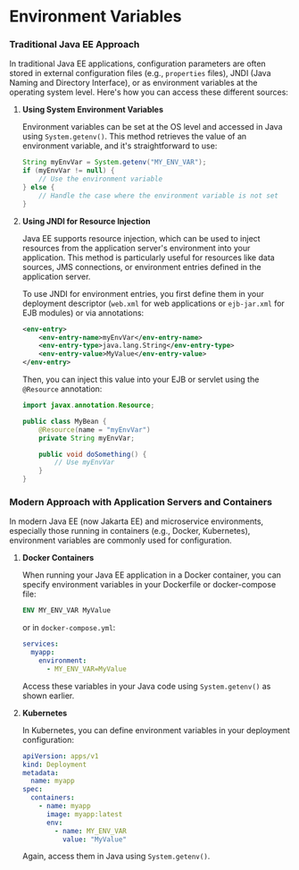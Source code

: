 # Environment Variables

### Traditional Java EE Approach

In traditional Java EE applications, configuration parameters are often stored in external configuration files (e.g., `properties` files), JNDI (Java Naming and Directory Interface), or as environment variables at the operating system level. Here's how you can access these different sources:

1. **Using System Environment Variables**

   Environment variables can be set at the OS level and accessed in Java using `System.getenv()`. This method retrieves the value of an environment variable, and it's straightforward to use:

   ```java
   String myEnvVar = System.getenv("MY_ENV_VAR");
   if (myEnvVar != null) {
       // Use the environment variable
   } else {
       // Handle the case where the environment variable is not set
   }
   ```

2. **Using JNDI for Resource Injection**

   Java EE supports resource injection, which can be used to inject resources from the application server's environment into your application. This method is particularly useful for resources like data sources, JMS connections, or environment entries defined in the application server.

   To use JNDI for environment entries, you first define them in your deployment descriptor (`web.xml` for web applications or `ejb-jar.xml` for EJB modules) or via annotations:

   ```xml
   <env-entry>
       <env-entry-name>myEnvVar</env-entry-name>
       <env-entry-type>java.lang.String</env-entry-type>
       <env-entry-value>MyValue</env-entry-value>
   </env-entry>
   ```

   Then, you can inject this value into your EJB or servlet using the `@Resource` annotation:

   ```java
   import javax.annotation.Resource;
   
   public class MyBean {
       @Resource(name = "myEnvVar")
       private String myEnvVar;

       public void doSomething() {
           // Use myEnvVar
       }
   }
   ```

### Modern Approach with Application Servers and Containers

In modern Java EE (now Jakarta EE) and microservice environments, especially those running in containers (e.g., Docker, Kubernetes), environment variables are commonly used for configuration.

1. **Docker Containers**

   When running your Java EE application in a Docker container, you can specify environment variables in your Dockerfile or docker-compose file:

   ```dockerfile
   ENV MY_ENV_VAR MyValue
   ```

   or in `docker-compose.yml`:

   ```yaml
   services:
     myapp:
       environment:
         - MY_ENV_VAR=MyValue
   ```

   Access these variables in your Java code using `System.getenv()` as shown earlier.

2. **Kubernetes**

   In Kubernetes, you can define environment variables in your deployment configuration:

   ```yaml
   apiVersion: apps/v1
   kind: Deployment
   metadata:
     name: myapp
   spec:
     containers:
       - name: myapp
         image: myapp:latest
         env:
           - name: MY_ENV_VAR
             value: "MyValue"
   ```

   Again, access them in Java using `System.getenv()`.
